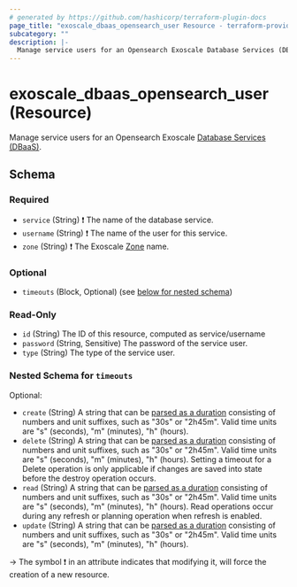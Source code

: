 ```yaml
---
# generated by https://github.com/hashicorp/terraform-plugin-docs
page_title: "exoscale_dbaas_opensearch_user Resource - terraform-provider-exoscale"
subcategory: ""
description: |-
  Manage service users for an Opensearch Exoscale Database Services (DBaaS) https://community.exoscale.com/documentation/dbaas/.
---
```


# exoscale_dbaas_opensearch_user (Resource)

Manage service users for an Opensearch Exoscale [Database Services (DBaaS)](https://community.exoscale.com/documentation/dbaas/).



<!-- schema generated by tfplugindocs -->
## Schema

### Required

- `service` (String) ❗ The name of the database service.
- `username` (String) ❗ The name of the user for this service.
- `zone` (String) ❗ The Exoscale [Zone](https://www.exoscale.com/datacenters/) name.

### Optional

- `timeouts` (Block, Optional) (see [below for nested schema](#nestedblock--timeouts))

### Read-Only

- `id` (String) The ID of this resource, computed as service/username
- `password` (String, Sensitive) The password of the service user.
- `type` (String) The type of the service user.

<a id="nestedblock--timeouts"></a>
### Nested Schema for `timeouts`

Optional:

- `create` (String) A string that can be [parsed as a duration](https://pkg.go.dev/time#ParseDuration) consisting of numbers and unit suffixes, such as "30s" or "2h45m". Valid time units are "s" (seconds), "m" (minutes), "h" (hours).
- `delete` (String) A string that can be [parsed as a duration](https://pkg.go.dev/time#ParseDuration) consisting of numbers and unit suffixes, such as "30s" or "2h45m". Valid time units are "s" (seconds), "m" (minutes), "h" (hours). Setting a timeout for a Delete operation is only applicable if changes are saved into state before the destroy operation occurs.
- `read` (String) A string that can be [parsed as a duration](https://pkg.go.dev/time#ParseDuration) consisting of numbers and unit suffixes, such as "30s" or "2h45m". Valid time units are "s" (seconds), "m" (minutes), "h" (hours). Read operations occur during any refresh or planning operation when refresh is enabled.
- `update` (String) A string that can be [parsed as a duration](https://pkg.go.dev/time#ParseDuration) consisting of numbers and unit suffixes, such as "30s" or "2h45m". Valid time units are "s" (seconds), "m" (minutes), "h" (hours).

-> The symbol ❗ in an attribute indicates that modifying it, will force the creation of a new resource.


